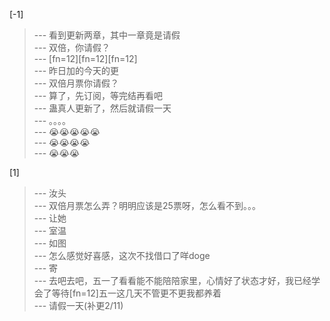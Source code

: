 
[-1] 
>--- 看到更新两章，其中一章竟是请假<br>
>--- 双倍，你请假？<br>
>--- [fn=12][fn=12][fn=12]<br>
>--- 昨日加的今天的更<br>
>--- 双倍月票你请假？<br>
>--- 算了，先订阅，等完结再看吧<br>
>--- 蛊真人更新了，然后就请假一天<br>
>--- 。。。。<br>
>--- 😭😭😭😭😭<br>
>--- 😭😭😭😭<br>
>--- 😭😭😭<br>

[1] 
>--- 汝头<br>
>--- 双倍月票怎么弄？明明应该是25票呀，怎么看不到。。。<br>
>--- 让她<br>
>--- 室温<br>
>--- 如图<br>
>--- 怎么感觉好喜感，这次不找借口了咩doge<br>
>--- 寄<br>
>--- 去吧去吧，五一了看看能不能陪陪家里，心情好了状态才好，我已经学会了等待[fn=12]五一这几天不管更不更我都养着<br>
>--- 请假一天(补更2/11)<br>
